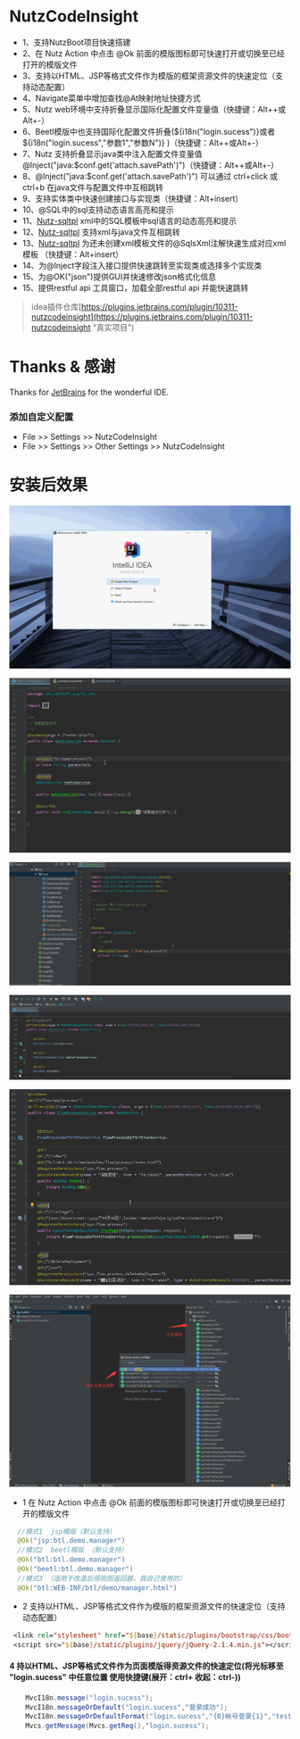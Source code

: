 # NutzCodeInsight
- 1、支持NutzBoot项目快速搭建
- 2、在 Nutz Action 中点击 @Ok 前面的模版图标即可快速打开或切换至已经打开的模版文件
- 3、支持以HTML、JSP等格式文件作为模版的框架资源文件的快速定位（支持动态配置）
- 4、Navigate菜单中增加查找@At映射地址快捷方式
- 5、Nutz web环境中支持折叠显示国际化配置文件变量值（快捷键：Alt++或Alt+-）
- 6、Beetl模版中也支持国际化配置文件折叠(${i18n("login.sucess")}或者${i18n("login.sucess","参数1","参数N")} )（快捷键：Alt++或Alt+-）
- 7、Nutz 支持折叠显示java类中注入配置文件变量值 @Inject("java:$conf.get('attach.savePath')")（快捷键：Alt++或Alt+-）
- 8、@Inject("java:$conf.get('attach.savePath')") 可以通过 ctrl+click 或 ctrl+b 在java文件与配置文件中互相跳转
- 9、支持实体类中快速创建接口与实现类（快捷键：Alt+insert）
- 10、@SQL中的sql支持动态语言高亮和提示
- 11、<a href="https://github.com/threefish/nutz-sqltpl">Nutz-sqltpl</a> xml中的SQL模板中sql语言的动态高亮和提示
- 12、<a href="https://github.com/threefish/nutz-sqltpl">Nutz-sqltpl</a> 支持xml与java文件互相跳转
- 13、<a href="https://github.com/threefish/nutz-sqltpl">Nutz-sqltpl</a> 为还未创建xml模板文件的@SqlsXml注解快速生成对应xml模板 （快捷键：Alt+insert）
- 14、为@Inject字段注入接口提供快速跳转至实现类或选择多个实现类
- 15、为@OK("json")提供GUI并快速修改json格式化信息
- 15、提供restful api 工具窗口，加载全部restful api 并能快速跳转

>idea插件仓库[https://plugins.jetbrains.com/plugin/10311-nutzcodeinsight](https://plugins.jetbrains.com/plugin/10311-nutzcodeinsight "真实项目")

# Thanks & 感谢

Thanks for [JetBrains](https://www.jetbrains.com/?from=NutzCodeInsight) for the wonderful IDE.

### 添加自定义配置
 - File >> Settings >> NutzCodeInsight
 - File >> Settings >> Other Settings >> NutzCodeInsight

# 安装后效果

![NutzCodeInsight](image/NutzCodeInsight.gif)

![NutzCodeInsight](image/ReferenceContributor.gif)

![NutzCodeInsight](image/NutzSqlTpl.gif)

![NutzCodeInsight](image/NutzServiceIocBean.gif)

![NutzCodeInsight](image/NutzOkJson.gif)

![NutzCodeInsight](image/api_tool.png)

- 1 在 Nutz Action 中点击 @Ok 前面的模版图标即可快速打开或切换至已经打开的模版文件
```java
  //模式1  jsp模版（默认支持）
  @Ok("jsp:btl.demo.manager")
  //模式2  beetl模版 （默认支持）
  @Ok("btl:btl.demo.manager")
  @Ok("beetl:btl.demo.manager")
  //模式3 （适用于改造后得视图返回器，我自己使用的） 
  @Ok("btl:WEB-INF/btl/demo/manager.html")
```
- 2 支持以HTML、JSP等格式文件作为模版的框架资源文件的快速定位（支持动态配置）
```jsp
 <link rel="stylesheet" href="${base}/static/plugins/bootstrap/css/bootstrap.min.css?_=${productVersion}">
 <script src="${base}/static/plugins/jquery/jQuery-2.1.4.min.js"></script>
```
#### 4 持以HTML、JSP等格式文件作为页面模版得资源文件的快速定位(将光标移至 "login.sucess" 中任意位置 使用快捷键(展开：ctrl+ 收起：ctrl-))
```java
    MvcI18n.message("login.sucess");
    MvcI18n.messageOrDefault("login.sucess","登录成功");
    MvcI18n.messageOrDefaultFormat("login.sucess","{0}帐号登录{1}","test","失败");//test帐号登录失败
    Mvcs.getMessage(Mvcs.getReq(),"login.sucess");
```
